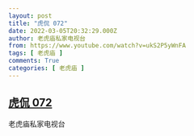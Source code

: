 ```yaml
---
layout: post
title: "虎侃 072"
date: 2022-03-05T20:32:29.000Z
author: 老虎庙私家电视台
from: https://www.youtube.com/watch?v=ukS2P5yWnFA
tags: [ 老虎庙 ]
comments: True
categories: [ 老虎庙 ]
---
```

<!--1646512349000-->
[虎侃 072](https://www.youtube.com/watch?v=ukS2P5yWnFA)
------

<div>
老虎庙私家电视台
</div>
